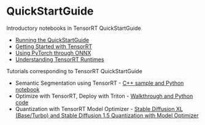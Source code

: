 # QuickStartGuide

Introductory notebooks in TensorRT QuickStartGuide
- [Running the QuickStartGuide](IntroNotebooks/0.%20Running%20This%20Guide.ipynb)
- [Getting Started with TensorRT](IntroNotebooks/1.%20Introduction.ipynb)
- [Using PyTorch through ONNX](IntroNotebooks/2.%20Using%20PyTorch%20through%20ONNX.ipynb)
- [Understanding TensorRT Runtimes](IntroNotebooks/3.%20Understanding%20TensorRT%20Runtimes.ipynb)

Tutorials corresponding to TensorRT QuickStartGuide
- Semantic Segmentation using TensorRT - [C++ sample and Python notebook](./SemanticSegmentation/)
- Optimize with TensorRT, Deploy with Triton - [Walkthrough and Python code](./deploy_to_triton/) 
- Quantization with TensorRT Model Optimizer - [Stable Diffusion XL (Base/Turbo) and Stable Diffusion 1.5 Quantization with Model Optimizer
](https://github.com/NVIDIA/TensorRT-Model-Optimizer/tree/main/diffusers/quantization)

